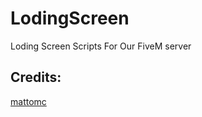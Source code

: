 # LodingScreen
Loding Screen Scripts For Our FiveM server
## Credits:
[mattomc](https://github.com/mattomc)
